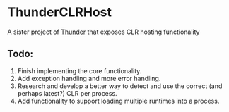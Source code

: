 # ThunderCLRHost
A sister project of [Thunder](https://github.com/amcarthur/Thunder) that exposes CLR hosting functionality

## Todo:
1. Finish implementing the core functionality.
2. Add exception handling and more error handling.
3. Research and develop a better way to detect and use the correct (and perhaps latest?) CLR per process.
4. Add functionality to support loading multiple runtimes into a process.
